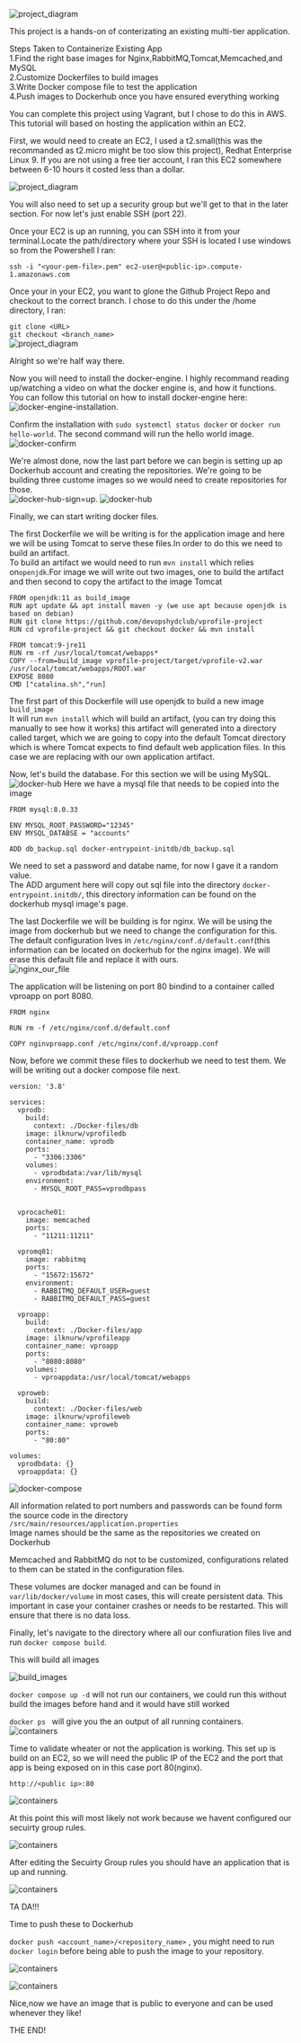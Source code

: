 ![project_diagram](https://github.com/ilknurm/DevOps_Projects/blob/main/1.Containerize_Java_App/images/diagram.png)

This project is a hands-on of conterizating an existing multi-tier application.  

Steps Taken to Containerize Existing App  
1.Find the right base images for Nginx,RabbitMQ,Tomcat,Memcached,and MySQL  
2.Customize Dockerfiles to build images  
3.Write Docker compose file to test the application  
4.Push images to Dockerhub once you have ensured everything working  

You can complete this project using Vagrant, but I chose to do this in AWS. This tutorial will based on hosting the application within an EC2.  

First, we would need to create an EC2, I used a t2.small(this was the recommanded as t2.micro might be too slow this project), Redhat Enterprise Linux 9. If you are not using a free tier account, I ran this EC2 somewhere between 6-10 hours it costed less than a dollar.  

![project_diagram](https://github.com/ilknurm/DevOps_Projects/blob/main/1.Containerize_Java_App/images/EC2.png)

You will also need to set up a security group but we'll get to that in the later section. For now let's just enable SSH (port 22).  

Once your EC2 is up an running, you can SSH into it from your terminal.Locate the path/directory where your SSH is located I use windows so from the Powershell I ran:

```ssh -i "<your-pem-file>.pem" ec2-user@<public-ip>.compute-1.amazonaws.com```

Once your in your EC2, you want to glone the Github Project Repo and checkout to the correct branch. I chose to do this under the /home directory, I ran:  

```git clone <URL>```  
```git checkout <branch_name>```  
![project_diagram](https://github.com/ilknurm/DevOps_Projects/blob/main/1.Containerize_Java_App/images/git_clone.png)

Alright so we're half way there.  

Now you will need to install the docker-engine. I highly recommand reading up/watching a video on what the docker engine is, and how it functions. You can follow this tutorial on how to install docker-engine here: ![docker-engine-installation](https://docs.docker.com/engine/install).

Confirm the installation with ```sudo systemctl status docker``` or ```docker run hello-world```. The second command will run the hello world image.  
![docker-confirm](https://github.com/ilknurm/DevOps_Projects/blob/main/1.Containerize_Java_App/images/docker-confirm.png)

We're almost done, now the last part before we can begin is setting up ap Dockerhub account and creating the repositories. We're going to be building three custome images so we would need to create repositories for those.  
 ![docker-hub-sign=up](https://docs.docker.com/docker-id/).
![docker-hub](https://github.com/ilknurm/DevOps_Projects/blob/main/1.Containerize_Java_App/images/docker_hub.png)  

Finally, we can start writing docker files.  

The first Dockerfile we will be writing is for the application image and here we will be using Tomcat to serve these files.In order to do this we need to build an artifact.  
To build an artifact we would need to run ```mvn install``` which relies on``openjdk``.For image we will write out two images, one to build the artifact and then second to copy the artifact to the image Tomcat  
```
FROM openjdk:11 as build_image
RUN apt update && apt install maven -y (we use apt because openjdk is based on debian)
RUN git clone https://github.com/devopshydclub/vprofile-project
RUN cd vprofile-project && git checkout docker && mvn install

FROM tomcat:9-jre11
RUN rm -rf /usr/local/tomcat/webapps*
COPY --from=build_image vprofile-project/target/vprofile-v2.war /usr/local/tomcat/webapps/ROOT.war
EXPOSE 8080
CMD ["catalina.sh","run]

```  
The first part of this Dockerfile will use openjdk to build a new image ```build_image```  
It will run ```mvn install``` which will build an artifact, (you can try doing this manually to see how it works)
this artifact will generated into a directory called target, which we are going to copy into the default Tomcat directory which is where Tomcat expects to find default web application files. In this case we are replacing with our own application artifact.  

Now, let's build the database. For this section we will be using MySQL. 
![docker-hub](https://github.com/ilknurm/DevOps_Projects/blob/main/1.Containerize_Java_App/images/app_docker.png)
Here we have a mysql file that needs to be copied into the image

```
FROM mysql:8.0.33

ENV MYSQL_ROOT_PASSWORD="12345"
ENV MYSQL_DATABSE = "accounts"

ADD db_backup.sql docker-entrypoint-initdb/db_backup.sql  

```  

We need to set a password and databe name, for now I gave it a random value.  
The ADD argument here will copy out sql file into the directory ```docker-entrypoint.initdb/```, this directory information 
can be found on the dockerhub mysql image's page.  

The last Dockerfile we will be building is for nginx. We will be using the image from dockerhub but we need to change the configuration for this. The default configuration lives in ```/etc/nginx/conf.d/default.conf```(this information can be located on dockerhub for the nginx image). We will erase this default file and replace it with ours.  
![nginx_our_file](https://github.com/ilknurm/DevOps_Projects/blob/main/1.Containerize_Java_App/images/nginx_conf.png)

The application will be listening on port 80 bindind to a container called vproapp on port 8080.   



```
FROM nginx

RUN rm -f /etc/nginx/conf.d/default.conf

COPY nginvproapp.conf /etc/nginx/conf.d/vproapp.conf
```


Now, before we commit these files to dockerhub we need to test them. We will be writing out a docker compose file next.  


```
version: '3.8'

services:
  vprodb:
    build:
      context: ./Docker-files/db
    image: ilknurw/vprofiledb
    container_name: vprodb
    ports:
      - "3306:3306"
    volumes:
      - vprodbdata:/var/lib/mysql 
    environment:
      - MYSQL_ROOT_PASS=vprodbpass


  vprocache01:       
    image: memcached
    ports:
      - "11211:11211"

  vpromq01:
    image: rabbitmq
    ports:
      - "15672:15672"
    environment:
      - RABBITMQ_DEFAULT_USER=guest
      - RABBITMQ_DEFAULT_PASS=guest

  vproapp:
    build:
      context: ./Docker-files/app
    image: ilknurw/vprofileapp
    container_name: vproapp
    ports:
      - "8080:8080"
    volumes:
      - vproappdata:/usr/local/tomcat/webapps

  vproweb:
    build:
      context: ./Docker-files/web
    image: ilknurw/vprofileweb
    container_name: vproweb
    ports:
      - "80:80"

volumes:
  vprodbdata: {}
  vproappdata: {}
```  

![docker-compose](https://github.com/ilknurm/DevOps_Projects/blob/main/1.Containerize_Java_App/images/app-properties.png)

All information related to port numbers and passwords can be found form the source code in the directory ```/src/main/resources/application.properties```  
Image names should be the same as the repositories we created on Dockerhub

Memcached and RabbitMQ do not to be customized, configurations related to them can be stated in the configuration files.

These volumes are docker managed and can be found in ```var/lib/docker/volume``` in most cases, this will create persistent data. This important in case your container crashes or needs to be restarted. This will ensure that there is no data loss.

Finally, let's navigate to the directory where all our confiuration files live and run ```docker compose build```.  

This will build all images 

![build_images](https://github.com/ilknurm/DevOps_Projects/blob/main/1.Containerize_Java_App/images/build_images.png)

```docker compose up -d``` will not run our containers, we could run this without build the images before hand and it would have still worked

```docker ps ``` will give you the an output of all running containers.
![containers](https://github.com/ilknurm/DevOps_Projects/blob/main/1.Containerize_Java_App/images/containers.png)

Time to validate wheater or not the application is working. This set up is build on an EC2, so we will need the public IP of the EC2 and the port that app is being exposed on in this case port 80(nginx). 

```http://<public ip>:80```

![containers](https://github.com/ilknurm/DevOps_Projects/blob/main/1.Containerize_Java_App/images/public.ip.png)

At this point this will most likely not work because we havent configured our secuirty group rules.

![containers](https://github.com/ilknurm/DevOps_Projects/blob/main/1.Containerize_Java_App/images/SG.png)

After editing the Secuirty Group rules you should have an application that is up and running.

![containers](https://github.com/ilknurm/DevOps_Projects/blob/main/1.Containerize_Java_App/images/website.png)

TA DA!!!

Time to push these to Dockerhub

```docker push <account_name>/<repository_name>``` , you might need to run ```docker login``` before being able to push the image to your repository.

![containers](https://github.com/ilknurm/DevOps_Projects/blob/main/1.Containerize_Java_App/images/docker_push.png)

![containers](https://github.com/ilknurm/DevOps_Projects/blob/main/1.Containerize_Java_App/images/docker_hub_images.png)

Nice,now we have an image that is public to everyone and can be used whenever they like!

THE END!



























